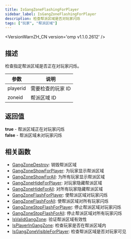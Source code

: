 ```yaml
---
title: IsGangZoneFlashingForPlayer
sidebar_label: IsGangZoneFlashingForPlayer
description: 检查帮派区域是否对玩家闪烁
tags: ["玩家", "帮派区域"]
---
```


<VersionWarnZH_CN version='omp v1.1.0.2612' />

## 描述

检查指定帮派区域是否正在对玩家闪烁。

| 参数     | 说明              |
| -------- | ----------------- |
| playerid | 需要检查的玩家 ID |
| zoneid   | 帮派区域 ID       |

## 返回值

**true** - 帮派区域正在对玩家闪烁  
**false** - 帮派区域未对玩家闪烁

## 相关函数

- [GangZoneDestroy](GangZoneDestroy): 销毁帮派区域
- [GangZoneShowForPlayer](GangZoneShowForPlayer): 为玩家显示帮派区域
- [GangZoneShowForAll](GangZoneShowForAll): 为所有玩家显示帮派区域
- [GangZoneHideForPlayer](GangZoneHideForPlayer): 对玩家隐藏帮派区域
- [GangZoneHideForAll](GangZoneHideForAll): 对所有玩家隐藏帮派区域
- [GangZoneFlashForPlayer](GangZoneFlashForPlayer): 使帮派区域对玩家闪烁
- [GangZoneFlashForAll](GangZoneFlashForAll): 使帮派区域对所有玩家闪烁
- [GangZoneStopFlashForPlayer](GangZoneStopFlashForPlayer): 停止帮派区域对玩家闪烁
- [GangZoneStopFlashForAll](GangZoneStopFlashForAll): 停止帮派区域对所有玩家闪烁
- [IsValidGangZone](IsValidGangZone): 验证帮派区域有效性
- [IsPlayerInGangZone](IsPlayerInGangZone): 检查玩家是否在帮派区域内
- [IsGangZoneVisibleForPlayer](IsGangZoneVisibleForPlayer): 检查帮派区域是否对玩家可见
